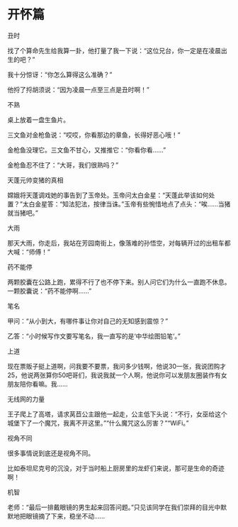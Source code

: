 # 开怀篇

丑时 

找了个算命先生给我算一卦，他打量了我一下说：“这位兄台，你一定是在凌晨出生的吧？” 

我十分惊讶：“你怎么算得这么准确？” 

他捋了捋胡须说：“因为凌晨一点至三点是丑时啊！” 

不熟 

桌上放着一盘生鱼片。 

三文鱼对金枪鱼说：“哎哎，你看那边的章鱼，长得好恶心哦！” 

金枪鱼没理它。三文鱼不甘心，又推推它：“你看你看……” 

金枪鱼忍不住了：“大哥，我们很熟吗？” 

天蓬元帅变猪的真相 

嫦娥将天蓬调戏她的事告到了玉帝处。玉帝问太白金星：“天蓬此举该如何处置？”太白金星答：“知法犯法，按律当诛。”玉帝有些惋惜地点了点头：“唉……当猪就当猪吧。” 

大雨 

那天大雨，你走后，我站在芳园南街上，像落难的孙悟空，对每辆开过的出租车都大喊：“师傅！” 

药不能停 

两颗胶囊在公路上跑，累得不行了也不停下来。别人问它们为什么一直跑不休息。一颗胶囊说：“药不能停啊……” 

笔名 

甲问：“从小到大，有哪件事让你对自己的无知感到震惊？” 

乙答：“小时候写作文要写笔名，我一直写的是‘中华绘图铅笔’。” 

上道 

现在票贩子挺上道啊，问我要不要票，我问多少钱啊，他说30一张，我说团购才25，他说两张算你50吧哥们，我说我就一个人啊，他说你可以发朋友圈装作有女朋友陪你看嘛。我…… 

无线网的力量 

王子爬上了高塔，请求莴苣公主跟他一起走，公主低下头说：“不行，女巫给这个城堡下了一个魔咒，我离不开这里。”“什么魔咒这么厉害？”“WiFi。” 

视角不同 

很多事情说到底还是视角不同。 

比如泰坦尼克号的沉没，对于当时船上厨房里的龙虾们来说，那可是生命的奇迹啊！ 

机智 

老师：“最后一排戴眼镜的男生起来回答问题。”只见该同学在我们崇拜的目光中默默地把眼镜摘了下来，稳坐不动……